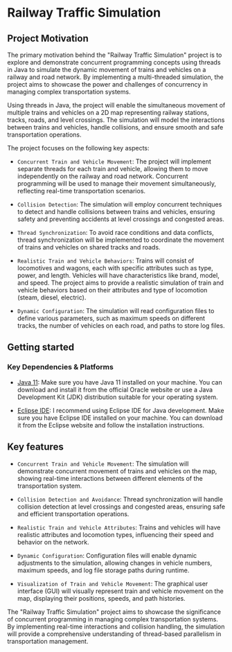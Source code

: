 # Railway Traffic Simulation

## Project Motivation

The primary motivation behind the "Railway Traffic Simulation" project is to explore and demonstrate concurrent programming concepts using threads in Java to simulate the dynamic movement of trains and vehicles on a railway and road network. By implementing a multi-threaded simulation, the project aims to showcase the power and challenges of concurrency in managing complex transportation systems.

Using threads in Java, the project will enable the simultaneous movement of multiple trains and vehicles on a 2D map representing railway stations, tracks, roads, and level crossings. The simulation will model the interactions between trains and vehicles, handle collisions, and ensure smooth and safe transportation operations.

The project focuses on the following key aspects:

- `Concurrent Train and Vehicle Movement`: The project will implement separate threads for each train and vehicle, allowing them to move independently on the railway and road network. Concurrent programming will be used to manage their movement simultaneously, reflecting real-time transportation scenarios.

- `Collision Detection`: The simulation will employ concurrent techniques to detect and handle collisions between trains and vehicles, ensuring safety and preventing accidents at level crossings and congested areas.

- `Thread Synchronization`: To avoid race conditions and data conflicts, thread synchronization will be implemented to coordinate the movement of trains and vehicles on shared tracks and roads.

- `Realistic Train and Vehicle Behaviors`: Trains will consist of locomotives and wagons, each with specific attributes such as type, power, and length. Vehicles will have characteristics like brand, model, and speed. The project aims to provide a realistic simulation of train and vehicle behaviors based on their attributes and type of locomotion (steam, diesel, electric).

- `Dynamic Configuration`: The simulation will read configuration files to define various parameters, such as maximum speeds on different tracks, the number of vehicles on each road, and paths to store log files.

## Getting started

### Key Dependencies & Platforms

- [Java 11](https://www.oracle.com/java/technologies/javase/jdk11-archive-downloads.html): Make sure you have Java 11 installed on your machine. You can download and install it from the official Oracle website or use a Java Development Kit (JDK) distribution suitable for your operating system.

- [Eclipse IDE](https://www.eclipse.org/ide/): I recommend using Eclipse IDE for Java development. Make sure you have Eclipse IDE installed on your machine. You can download it from the Eclipse website and follow the installation instructions.

## Key features

- `Concurrent Train and Vehicle Movement`: The simulation will demonstrate concurrent movement of trains and vehicles on the map, showing real-time interactions between different elements of the transportation system.

- `Collision Detection and Avoidance`: Thread synchronization will handle collision detection at level crossings and congested areas, ensuring safe and efficient transportation operations.

- `Realistic Train and Vehicle Attributes`: Trains and vehicles will have realistic attributes and locomotion types, influencing their speed and behavior on the network.

- `Dynamic Configuration`: Configuration files will enable dynamic adjustments to the simulation, allowing changes in vehicle numbers, maximum speeds, and log file storage paths during runtime.

- `Visualization of Train and Vehicle Movement`: The graphical user interface (GUI) will visually represent train and vehicle movement on the map, displaying their positions, speeds, and path histories.

The "Railway Traffic Simulation" project aims to showcase the significance of concurrent programming in managing complex transportation systems. By implementing real-time interactions and collision handling, the simulation will provide a comprehensive understanding of thread-based parallelism in transportation management.